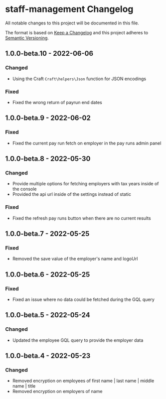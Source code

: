 # staff-management Changelog

All notable changes to this project will be documented in this file.

The format is based on [Keep a Changelog](http://keepachangelog.com/) and this project adheres to [Semantic Versioning](http://semver.org/).

## 1.0.0-beta.10 - 2022-06-06

### Changed
- Using the Craft `Craft\helpers\Json` function for JSON encodings

### Fixed
- Fixed the wrong return of payrun end dates

## 1.0.0-beta.9 - 2022-06-02

### Fixed
- Fixed the current pay run fetch on employer in the pay runs admin panel

## 1.0.0-beta.8 - 2022-05-30

### Changed
- Provide multiple options for fetching employers with tax years inside of the console
- Provided the api url inside of the settings instead of static

### Fixed
- Fixed the refresh pay runs button when there are no current results

## 1.0.0-beta.7 - 2022-05-25

### Fixed
- Removed the save value of the employer's name and logoUrl

## 1.0.0-beta.6 - 2022-05-25

### Fixed
- Fixed an issue where no data could be fetched during the GQL query

## 1.0.0-beta.5 - 2022-05-24

### Changed
- Updated the employee GQL query to provide the employer data

## 1.0.0-beta.4 - 2022-05-23

### Changed
- Removed encryption on employees of first name | last name | middle name | title
- Removed encryption on employers of name
